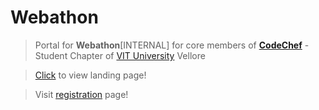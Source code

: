 # Webathon

> Portal for **Webathon**[INTERNAL] for core members of **[CodeChef]()** - Student Chapter of [VIT University]() Vellore

> [Click]() to view landing page!

> Visit [registration]() page!

